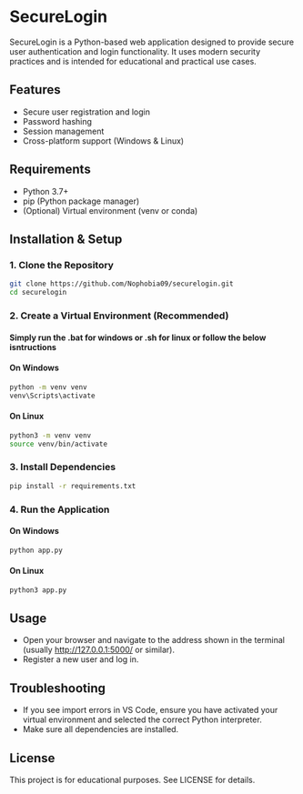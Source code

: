 # SecureLogin

SecureLogin is a Python-based web application designed to provide secure user authentication and login functionality. It uses modern security practices and is intended for educational and practical use cases.

## Features
- Secure user registration and login
- Password hashing
- Session management
- Cross-platform support (Windows & Linux)

## Requirements
- Python 3.7+
- pip (Python package manager)
- (Optional) Virtual environment (venv or conda)

## Installation & Setup

### 1. Clone the Repository
```bash
git clone https://github.com/Nophobia09/securelogin.git
cd securelogin
```

### 2. Create a Virtual Environment (Recommended)
#### Simply run the .bat for windows or .sh for linux or follow the below isntructions
#### On Windows
```bash
python -m venv venv
venv\Scripts\activate
```
#### On Linux
```bash
python3 -m venv venv
source venv/bin/activate
```
### 3. Install Dependencies
```bash
pip install -r requirements.txt
```

### 4. Run the Application
#### On Windows
```bash
python app.py
```
#### On Linux
```bash
python3 app.py
```

## Usage
- Open your browser and navigate to the address shown in the terminal (usually http://127.0.0.1:5000/ or similar).
- Register a new user and log in.

## Troubleshooting
- If you see import errors in VS Code, ensure you have activated your virtual environment and selected the correct Python interpreter. 
- Make sure all dependencies are installed.

## License
This project is for educational purposes. See LICENSE for details.
